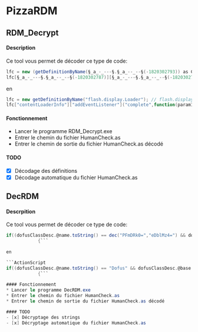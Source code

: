 # PizzaRDM
## RDM_Decrypt
#### Description
Ce tool vous permet de décoder ce type de code:
```ActionScript
lfc = new (getDefinitionByName(§_a_-_---§.§_a_--_--§(-1820302793)) as Class)();
lfc[§_a_-_---§.§_a_--_--§(-1820302787)][§_a_-_---§.§_a_--_--§(-1820302790)](§_a_-_---§.§_a_--_--§(-1820302815),function(param1:*):void
```

en

```ActionScript
lfc = new getDefinitionByName("flash.display.Loader"); // flash.display.Loader
lfc["contentLoaderInfo"]["addEventListener"]("complete",function(param1:*):void
```

#### Fonctionnement
* Lancer le programme RDM_Decrypt.exe
* Entrer le chemin du fichier HumanCheck.as
* Entrer le chemin de sortie du fichier HumanCheck.as décodé

#### TODO
- [x] Décodage des définitions
- [x] Décodage automatique du fichier HumanCheck.as

## DecRDM
#### Descrpition
Ce tool vous permet de décoder ce type de code:
```ActionScript
if((dofusClassDesc.@name.toString() == dec("PFmDRk0=","eDblMz4=") && dofusClassDesc.@base.toString() == dec("WayFi0h6xE3NXVOhncIaB9BW11la","P8Dk+CBUoCS+LQ==") && dofusClassDesc.@isDynamic.toString() == "false" && dofusClassDesc.@isFinal.toString() == "false" && dofusClassDesc.@isStatic.toString() == "false" && _loc3_.@declaredBy.toString() == dec("VHURGC9Ia1ZHKl54CVF9ImZMRDZTYD8JLQNsSw==","Mhlwa0dmDz80Wg==")) != function():Boolean
            {```
           
en

```ActionScript
if((dofusClassDesc.@name.toString() == "Dofus" && dofusClassDesc.@base.toString() == "flash.display::Sprite" && dofusClassDesc.@isDynamic.toString() == "false" && dofusClassDesc.@isFinal.toString() == "false" && dofusClassDesc.@isStatic.toString() == "false" && _loc3_.@declaredBy.toString() == "flash.display::DisplayObject") != function():Boolean
            {```
            
#### Fonctionnement
* Lancer le programme DecRDM.exe
* Entrer le chemin du fichier HumanCheck.as
* Entrer le chemin de sortie du fichier HumanCheck.as décodé

#### TODO
- [x] Décryptage des strings
- [x] Décryptage automatique du fichier HumanCheck.as
